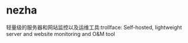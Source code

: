 # nezha
轻量级的服务器和网站监控以及运维工具:trollface: Self-hosted, lightweight server and website monitoring and O&amp;M tool
